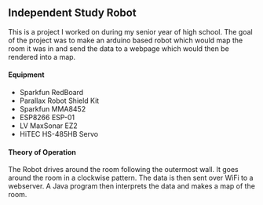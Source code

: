 ## Independent Study Robot

This is a project I worked on during my senior year of high school. The goal of the project was to make an arduino based robot which would map the room it was in and send the data to a webpage which would then be rendered into a map.

#### Equipment

* Sparkfun RedBoard
* Parallax Robot Shield Kit
* Sparkfun MMA8452
* ESP8266 ESP-01
* LV MaxSonar EZ2
* HiTEC HS-485HB Servo

#### Theory of Operation

The Robot drives around the room following the outermost wall. It goes around the room in a clockwise pattern. The data is then sent over WiFi to a webserver. A Java program then interprets the data and makes a map of the room.